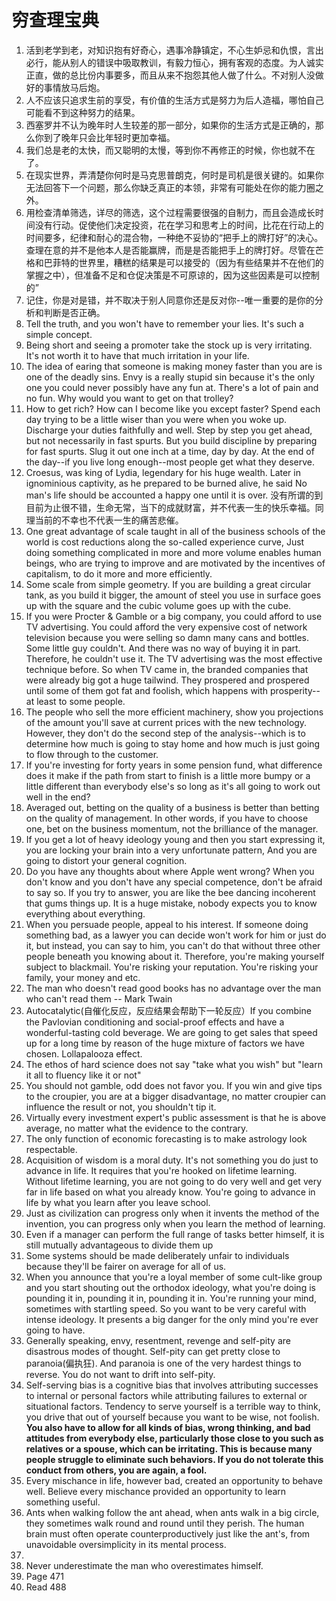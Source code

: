 # 穷查理宝典

1. 活到老学到老，对知识抱有好奇心，遇事冷静镇定，不心生妒忌和仇恨，言出必行，能从别人的错误中吸取教训，有毅力恒心，拥有客观的态度。为人诚实正直，做的总比份内事要多，而且从来不抱怨其他人做了什么。不对别人没做好的事情放马后炮。
2. 人不应该只追求生前的享受，有价值的生活方式是努力为后人造福，哪怕自己可能看不到这种努力的结果。
3. 西塞罗并不认为晚年时人生较差的那一部分，如果你的生活方式是正确的，那么你到了晚年只会比年轻时更加幸福。
4. 我们总是老的太快，而又聪明的太慢，等到你不再修正的时候，你也就不在了。
5. 在现实世界，弄清楚你何时是马克思普朗克，何时是司机是很关键的。如果你无法回答下一个问题，那么你缺乏真正的本领，非常有可能处在你的能力圈之外。
6. 用检查清单筛选，详尽的筛选，这个过程需要很强的自制力，而且会造成长时间没有行动。促使他们决定投资，花在学习和思考上的时间，比花在行动上的时间要多，纪律和耐心的混合物，一种绝不妥协的“把手上的牌打好”的决心。查理在意的并不是他本人是否能赢牌，而是是否能把手上的牌打好。尽管在芒格和巴菲特的世界里，糟糕的结果是可以接受的（因为有些结果并不在他们的掌握之中），但准备不足和仓促决策是不可原谅的，因为这些因素是可以控制的”
7. 记住，你是对是错，并不取决于别人同意你还是反对你--唯一重要的是你的分析和判断是否正确。
8. Tell the truth, and you won't have to remember your lies. It's such a simple concept.
9. Being short and seeing a promoter take the stock up is very irritating. It's not worth it to have that much irritation in your life.
10. The idea of earing that someone is making money faster than you are is one of the deadly sins. Envy is a really stupid sin because it's the only one you could never possibly have any fun at. There's a lot of pain and no fun. Why would you want to get on that trolley?
11. How to get rich? How can I become like you except faster? Spend each day trying to be a little wiser than you were when you woke up. Discharge your duties faithfully and well. Step by step you get ahead, but not necessarily in fast spurts. But you build discipline by preparing for fast spurts. Slug it out one inch at a time, day by day. At the end of the day--if you live long enough--most people get what they deserve.
12. Croesus, was king of Lydia, legendary for his huge wealth. Later in ignominious captivity, as he prepared to be burned alive, he said No man's life should be accounted a happy one until it is over. 没有所谓的到目前为止很不错，生命无常，当下的成就财富，并不代表一生的快乐幸福。同理当前的不幸也不代表一生的痛苦悲催。
13. One great advantage of scale taught in all of the business schools of the world is cost reductions along the so-called experience curve, Just doing something complicated in more and more volume enables human beings, who are trying to improve and are motivated by the incentives of capitalism, to do it more and more efficiently.
14. Some scale from simple geometry. If you are building a great circular tank, as you build it bigger, the amount of steel you use in surface goes up with the square and the cubic volume goes up with the cube.
15. If you were Procter & Gamble or a big company, you could afford to use TV advertising. You could afford the very expensive cost of network television because you were selling so damn many cans and bottles. Some little guy couldn't. And there was no way of buying it in part. Therefore, he couldn't use it. The TV advertising was the most effective technique before. So when TV came in, the branded companies that were already big got a huge tailwind. They prospered and prospered until some of them got fat and foolish, which happens with prosperity--at least to some people.
16. The people who sell the more efficient machinery, show you projections of the amount you'll save at current prices with the new technology. However, they don't do the second step of the analysis--which is to determine how much is going to stay home and how much is just going to flow through to the customer.
17. If you're investing for forty years in some pension fund, what difference does it make if the path from start to finish is a little more bumpy or a little different than everybody else's so long as it's all going to work out well in the end?
18. Averaged out, betting on the quality of a business is better than betting on the quality of management. In other words, if you have to choose one, bet on the business momentum, not the brilliance of the manager.
19. If you get a lot of heavy ideology young and then you start expressing it, you are locking your brain into a very unfortunate pattern, And you are going to distort your general cognition.
20. Do you have any thoughts about where Apple went wrong? When you don't know and you don't have any special competence, don't be afraid to say so. If you try to answer, you are like the bee dancing incoherent that gums things up. It is a huge mistake, nobody expects you to know everything about everything. 
21. When you persuade people, appeal to his interest. If someone doing something bad, as a lawyer you can decide won't work for him or just do it, but instead, you can say to him, you can't do that without three other people beneath you knowing about it. Therefore, you're making yourself subject to blackmail. You're risking your reputation. You're risking your family, your money and etc.
22. The man who doesn't read good books has no advantage over the man who can't read them -- Mark Twain
23. Autocatalytic(自催化反应，反应结果会帮助下一轮反应）If you combine the Pavlovian conditioning and social-proof effects and have a wonderful-tasting cold beverage. We are going to get sales that speed up for a long time by reason of the huge mixture of factors we have chosen. Lollapalooza effect.
24. The ethos of hard science does not say "take what you wish" but "learn it all to fluency like it or not"
25. You should not gamble, odd does not favor you. If you win and give tips to the croupier, you are at a bigger disadvantage, no matter croupier can influence the result or not, you shouldn't tip it.
26. Virtually every investment expert's public assessment is that he is above average, no matter what the evidence to the contrary. 
27. The only function of economic forecasting is to make astrology look respectable.
28. Acquisition of wisdom is a moral duty. It's not something you do just to advance in life. It requires that you're hooked on lifetime learning. Without lifetime learning, you are not going to do very well and get very far in life based on what you already know. You're going to advance in life by what you learn after you leave school.
29. Just as civilization can progress only when it invents the method of the invention, you can progress only when you learn the method of learning.
30. Even if a manager can perform the full range of tasks better himself, it is still mutually advantageous to divide them up
31. Some systems should be made deliberately unfair to individuals because they'll be fairer on average for all of us.
32. When you announce that you're a loyal member of some cult-like group and you start shouting out the orthodox ideology, what you're doing is pounding it in, pounding it in, pounding it in. You're running your mind, sometimes with startling speed. So you want to be very careful with intense ideology. It presents a big danger for the only mind you're ever going to have.
33. Generally speaking, envy, resentment, revenge and self-pity are disastrous modes of thought. Self-pity can get pretty close to paranoia(偏执狂). And paranoia is one of the very hardest things to reverse. You do not want to drift into self-pity.
34. Self-serving bias is a cognitive bias that involves attributing successes to internal or personal factors while attributing failures to external or situational factors. Tendency to serve yourself is a terrible way to think, you drive that out of yourself because you want to be wise, not foolish. **You also have to allow for all kinds of bias, wrong thinking, and bad attitudes from everybody else, particularly those close to you such as relatives or a spouse, which can be irritating. This is because many people struggle to eliminate such behaviors. If you do not tolerate this conduct from others, you are again, a fool.**
35. Every mischance in life, however bad, created an opportunity to behave well. Believe every mischance provided an opportunity to learn something useful.
36. Ants when walking follow the ant ahead, when ants walk in a big circle, they sometimes walk round and round until they perish. The human brain must often operate counterproductively just like the ant's, from unavoidable oversimplicity in its mental process.
37. 
38. Never underestimate the man who overestimates himself.
39. Page 471
40. Read 488
